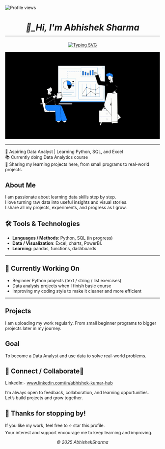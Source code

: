 <!-- Profile views top-right -->
![Profile views](https://komarev.com/ghpvc/?username=abhisharma-hub&color=191970&style=flat)


<!-- Header -->
<h1 align="center" style="border-bottom: 2px solid #ccc; padding-bottom: 10px;">
  <i>👋_Hi, I'm Abhishek Sharma </i>
</h1>

<!-- Matrix-style animated intro -->
<div align="center">
  <a href="https://git.io/typing-svg">
    <img src="https://readme-typing-svg.herokuapp.com?size=28&color=83F9DD&center=true&vCenter=true&width=650&lines=I+love+to+play+with+data+📊💻📈;Aspiring+Data+Analyst+🚀;Learning+Python+•+SQL+•+Excel+🔧" alt="Typing SVG" />
  </a>
</div>



</p>
<p align="center">
  <img src="https://raw.githubusercontent.com/abhisharma-hub/abhisharma-hub/main/work.gif" alt="work" width="800"/>
</p>



---


🎯 Aspiring Data Analyst | Learning Python, SQL, and Excel  
📚 Currently doing Data Analytics course  
🚀 Sharing my learning projects here, from small programs to real-world projects  

## About Me
I am passionate about learning data skills step by step.    
I love turning raw data into useful insights and visual stories.   
I share all my projects, experiments, and progress as I grow.

## 🛠 Tools & Technologies  
- **Languages / Methods**: Python, SQL (in progress)  
- **Data / Visualization**: Excel, charts, PowerBI.  
- **Learning**: pandas, functions, dashboards  

---

## 🚧 Currently Working On  
- Beginner Python projects (text / string / list exercises)  
- Data analysis projects when I finish basic course  
- Improving my coding style to make it cleaner and more efficient  

---

## Projects
I am uploading my work regularly. From small beginner programs to bigger projects later in my journey.

## Goal
To become a Data Analyst and use data to solve real-world problems.  

## 🔗 Connect / Collaborate🤝
LinkedIn:- www.linkedin.com/in/abhishek-kumar-hub

I’m always open to feedback, collaboration, and learning opportunities.  
Let’s build projects and grow together.


## 🙏 Thanks for stopping by!
If you like my work, feel free to ⭐ star this profile.<br>
Your interest and support encourage me to keep learning and improving.
			
					
					
					
<p align="center"><em>© 2025 AbhishekSharma</em></p>

